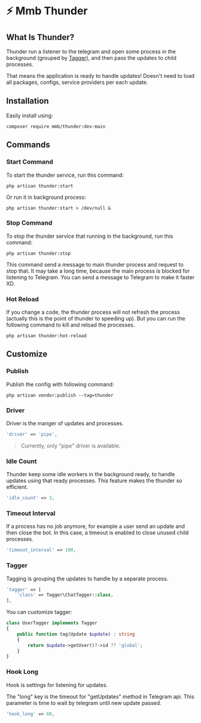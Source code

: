 # ⚡ Mmb Thunder

## What Is Thunder?

Thunder run a listener to the telegram and open some process in the background
(grouped by [Tagger](#Tagger)), and then pass the updates to child processes.

That means the application is ready to handle updates! Doesn't need to load
all packages, configs, service providers per each update.


## Installation

Easily install using:

```shell
composer require mmb/thunder:dev-main
```

## Commands

### Start Command

To start the thunder service, run this command:

```shell
php artisan thunder:start
```

Or run it in background process:

```shell
php artisan thunder:start > /dev/null &
```

### Stop Command

To stop the thunder service that running in the background, run this command:

```shell
php artisan thunder:stop
```

This command send a message to main thunder process and request to stop that.
It may take a long time, because the main process is blocked for listening
to Telegram.
You can send a message to Telegram to make it faster XD.

### Hot Reload

If you change a code, the thunder process will not refresh the process
(actually this is the point of thunder to speeding up).
But you can run the following command to kill and reload the processes.

```shell
php artisan thunder:hot-reload
```


## Customize

### Publish

Publish the config with following command:

```shell
php artisan vendor:publish --tag=thunder
```

### Driver

Driver is the manger of updates and processes.

```php
'driver' => 'pipe',
```

> Currently, only "pipe" driver is available.


### Idle Count

Thunder keep some idle workers in the background ready, to handle updates
using that ready processes.
This feature makes the thunder so efficient.

```php
'idle_count' => 3,
```


### Timeout Interval

If a process has no job anymore, for example a user send an update and
then close the bot. In this case, a timeout is enabled to close unused
child processes.

```php
'timeout_interval' => 100,
```


### Tagger

Tagging is grouping the updates to handle by a separate process.

```php
'tagger' => [
    'class' => Tagger\ChatTagger::class,
],
```

You can customize tagger:

```php
class UserTagger implements Tagger
{
    public function tag(Update $update) : string
    {
        return $update->getUser()?->id ?? 'global';
    }
}
```


### Hook Long

Hook is settings for listening for updates.

The "long" key is the timeout for "getUpdates" method in Telegram api.
This parameter is time to wait by telegram until new update passed.

```php
'hook_long' => 60,
```
